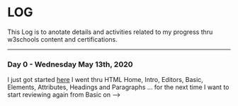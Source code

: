 # LOG
This Log is to anotate details and activities related to my progress thru w3schools content and certifications.

-------------------------------------------------------------------------

### Day 0 - Wednesday May 13th, 2020
I just got started [here](https://www.w3schools.com/default.asp)
I went thru HTML Home, Intro, Editors, Basic, Elements, Attributes, Headings and Paragraphs ... for the next time I want to start reviewing again from Basic on -->  

